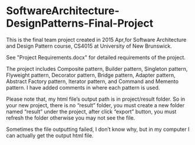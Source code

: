 # SoftwareArchitecture-DesignPatterns-Final-Project

This is the final team project created in 2015 Apr,for Software Architecture and Design Pattern course, CS4015 at University of New Brunswick.

See "Project Requirements.docx" for detailed requirements of the project.

The project includes Composite pattern, Builder pattern, Singleton pattern, Flyweight pattern, Decorator pattern, Bridge pattern, Adapter pattern, Abstract Factory pattern, Iterator pattern, and Command and Memento pattern.
I have added comments in where each pattern is used.

Please note that, my html file’s output path is in project/result folder. So in your new project, there is no “result” folder, you must create a new folder named “result” under the project, after click “export” button, you must refresh the folder otherwise you may not see the file. 

Sometimes the file outputting failed, I don’t know why, but in my computer I can actually get the output html file.
